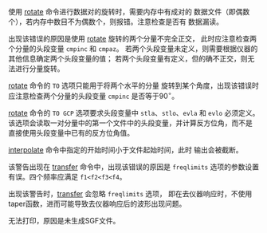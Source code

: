 使用 [rotate](/commands/rotate.html)
命令进行数据对的旋转时，需要内存中有成对的
数据文件（即偶数个），若内存中数目不为偶数个，则报错。注意检查是否有
数据漏读。

出现该错误的原因是使用 [rotate](/commands/rotate.html)
旋转的两个分量不完全正交， 此时应注意检查两个分量的头段变量 `cmpinc` 和
`cmpaz`。
若两个头段变量未定义，则需要根据仪器的其他信息确定两个头段变量的值；
若两个头段变量有定义，但的确不正交，则无法进行分量旋转。

[rotate](/commands/rotate.html) 命令的 `TO` 选项只能用于将两个水平的分量
旋转到某个角度，出现该错误时应注意检查两个分量的头段变量 `cmpinc`
是否等于$90^\circ$。

[rotate](/commands/rotate.html) 命令的 `TO GCP` 选项要求头段变量中
`stla`、`stlo`、`evla` 和 `evlo` 必须定义。
该选项会读取一对分量中的第一个文件中的头段变量，并计算反方位角，而不是
直接使用头段变量中已有的反方位角值。

[interpolate](/commands/interpolate.html)
命令中指定的开始时间小于文件起始时间，此时 输出会被截断。

该警告出现在 [transfer](/commands/transfer.html)
命令中，出现该错误的原因是 `freqlimits`
选项的参数设置有误。四个频率应满足 `f1<f2<f3<f4`。

出现该警告时，[transfer](/commands/transfer.html) 会忽略 `freqlimits`
选项，
即在去仪器响应时，不使用taper函数，进而可能导致去仪器响应后的波形出现问题。

无法打印，原因是未生成SGF文件。
